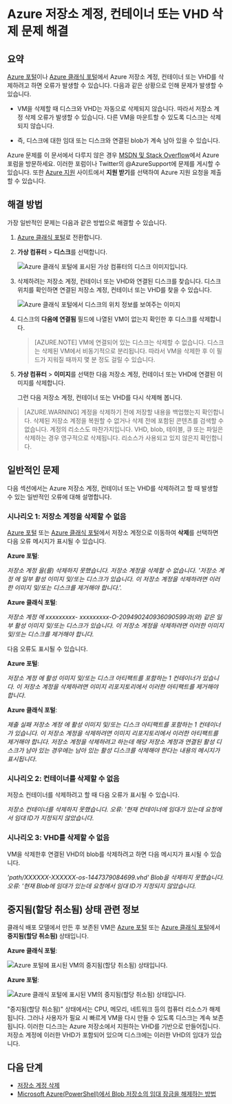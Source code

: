 <properties
	pageTitle="Azure 저장소 계정, 컨테이너 또는 VHD 삭제 문제 해결| Microsoft Azure"
	description="Azure 저장소 계정, 컨테이너 또는 VHD 삭제 문제 해결"
	services="storage"
	documentationCenter=""
	authors="genlin"
	manager="felixwu"
	editor="tysonn"
	tags="storage"/>

<tags
	ms.service="storage"
	ms.workload="na"
	ms.tgt_pltfrm="na"
	ms.devlang="na"
	ms.topic="article"
	ms.date="09/20/2016"
	ms.author="minet;genli;robinsh"/>

# Azure 저장소 계정, 컨테이너 또는 VHD 삭제 문제 해결

## 요약
[Azure 포털](https://portal.azure.com/)이나 [Azure 클래식 포털](https://manage.windowsazure.com/)에서 Azure 저장소 계정, 컨테이너 또는 VHD를 삭제하려고 하면 오류가 발생할 수 있습니다. 다음과 같은 상황으로 인해 문제가 발생할 수 있습니다.

-	VM을 삭제할 때 디스크와 VHD는 자동으로 삭제되지 않습니다. 따라서 저장소 계정 삭제 오류가 발생할 수 있습니다. 다른 VM을 마운트할 수 있도록 디스크는 삭제되지 않습니다.

-	즉, 디스크에 대한 임대 또는 디스크와 연결된 blob가 계속 남아 있을 수 있습니다.

Azure 문제를 이 문서에서 다루지 않은 경우 [MSDN 및 Stack Overflow](https://azure.microsoft.com/support/forums/)에서 Azure 포럼을 방문하세요. 이러한 포럼이나 Twitter의 @AzureSupport에 문제를 게시할 수 있습니다. 또한 [Azure 지원](https://azure.microsoft.com/support/options/) 사이트에서 **지원 받기**를 선택하여 Azure 지원 요청을 제출할 수 있습니다.

## 해결 방법
가장 일반적인 문제는 다음과 같은 방법으로 해결할 수 있습니다.

1. [Azure 클래식 포털](https://manage.windowsazure.com/)로 전환합니다.
2. **가상 컴퓨터** > **디스크**를 선택합니다.

	![Azure 클래식 포털에 표시된 가상 컴퓨터의 디스크 이미지입니다.](./media/storage-cannot-delete-storage-account-container-vhd/VMUI.png)

3. 삭제하려는 저장소 계정, 컨테이너 또는 VHD와 연결된 디스크를 찾습니다. 디스크 위치를 확인하면 연결된 저장소 계정, 컨테이너 또는 VHD를 찾을 수 있습니다.

	![Azure 클래식 포털에서 디스크의 위치 정보를 보여주는 이미지](./media/storage-cannot-delete-storage-account-container-vhd/DiskLocation.png)

4. 디스크의 **다음에 연결됨** 필드에 나열된 VM이 없는지 확인한 후 디스크를 삭제합니다.

 	> [AZURE.NOTE] VM에 연결되어 있는 디스크는 삭제할 수 없습니다. 디스크는 삭제된 VM에서 비동기적으로 분리됩니다. 따라서 VM을 삭제한 후 이 필드가 지워질 때까지 몇 분 정도 걸릴 수 있습니다.

5. **가상 컴퓨터** > **이미지**를 선택한 다음 저장소 계정, 컨테이너 또는 VHD에 연결된 이미지를 삭제합니다.

	그런 다음 저장소 계정, 컨테이너 또는 VHD를 다시 삭제해 봅니다.

> [AZURE.WARNING] 계정을 삭제하기 전에 저장할 내용을 백업했는지 확인합니다. 삭제된 저장소 계정을 복원할 수 없거나 삭제 전에 포함된 콘텐츠를 검색할 수 없습니다. 계정의 리소스도 마찬가지입니다. VHD, blob, 테이블, 큐 또는 파일은 삭제하는 경우 영구적으로 삭제됩니다. 리소스가 사용되고 있지 않은지 확인합니다.

## 일반적인 문제

다음 섹션에서는 Azure 저장소 계정, 컨테이너 또는 VHD를 삭제하려고 할 때 발생할 수 있는 일반적인 오류에 대해 설명합니다.

### 시나리오 1: 저장소 계정을 삭제할 수 없음

[Azure 포털](https://portal.azure.com/) 또는 [Azure 클래식 포털](https://manage.windowsazure.com/)에서 저장소 계정으로 이동하여 **삭제**를 선택하면 다음 오류 메시지가 표시될 수 있습니다.

**Azure 포털**:

*저장소 계정 <vm-storage-account-name>을(를) 삭제하지 못했습니다. <vm-storage-account-name> 저장소 계정을 삭제할 수 없습니다. '저장소 계정 <vm-storage-account-name>에 일부 활성 이미지 및/또는 디스크가 있습니다. 이 저장소 계정을 삭제하려면 이러한 이미지 및/또는 디스크를 제거해야 합니다.'.*

**Azure 클래식 포털**:

*저장소 계정 <vm-storage-account-name>에 xxxxxxxxx- xxxxxxxxx-O-209490240936090599과(와) 같은 일부 활성 이미지 및/또는 디스크가 있습니다. 이 저장소 계정을 삭제하려면 이러한 이미지 및/또는 디스크를 제거해야 합니다.*

다음 오류도 표시될 수 있습니다.

**Azure 포털**:

*저장소 계정 <vm-storage-account-name>에 활성 이미지 및/또는 디스크 아티팩트를 포함하는 1 컨테이너가 있습니다. 이 저장소 계정을 삭제하려면 이미지 리포지토리에서 이러한 아티팩트를 제거해야 합니다*.

**Azure 클래식 포털**:

*제출 실패 저장소 계정 <vm-storage-account-name>에 활성 이미지 및/또는 디스크 아티팩트를 포함하는 1 컨테이너가 있습니다. 이 저장소 계정을 삭제하려면 이미지 리포지토리에서 이러한 아티팩트를 제거해야 합니다. 저장소 계정을 삭제하려고 하는데 해당 저장소 계정과 연결된 활성 디스크가 남아 있는 경우에는 남아 있는 활성 디스크를 삭제해야 한다는 내용의 메시지가 표시됩니다*.

### 시나리오 2: 컨테이너를 삭제할 수 없음

저장소 컨테이너를 삭제하려고 할 때 다음 오류가 표시될 수 있습니다.

*<container name> 저장소 컨테이너를 삭제하지 못했습니다. 오류: '현재 컨테이너에 임대가 있는데 요청에서 임대 ID가 지정되지 않았습니다*.

### 시나리오 3: VHD를 삭제할 수 없음

VM을 삭제한후 연결된 VHD의 blob를 삭제하려고 하면 다음 메시지가 표시될 수 있습니다.

*'path/XXXXXX-XXXXXX-os-1447379084699.vhd' Blob을 삭제하지 못했습니다. 오류: '현재 Blob에 임대가 있는데 요청에서 임대 ID가 지정되지 않았습니다.*

## 중지됨(할당 취소됨) 상태 관련 정보

클래식 배포 모델에서 만든 후 보존된 VM은 [Azure 포털](https://portal.azure.com/) 또는 [Azure 클래식 포털](https://manage.windowsazure.com/)에서 **중지됨(할당 취소됨)** 상태입니다.

**Azure 클래식 포털**:

![Azure 포털에 표시된 VM의 중지됨(할당 취소됨) 상태입니다.](./media/storage-cannot-delete-storage-account-container-vhd/moreinfo2.png)


**Azure 포털**:

![Azure 클래식 포털에 표시된 VM의 중지됨(할당 취소됨) 상태입니다.](./media/storage-cannot-delete-storage-account-container-vhd/moreinfo1.png)

"중지됨(할당 취소됨)" 상태에서는 CPU, 메모리, 네트워크 등의 컴퓨터 리소스가 해제됩니다. 그러나 사용자가 필요 시 빠르게 VM을 다시 만들 수 있도록 디스크는 계속 보존됩니다. 이러한 디스크는 Azure 저장소에서 지원하는 VHD를 기반으로 만들어집니다. 저장소 계정에 이러한 VHD가 포함되어 있으며 디스크에는 이러한 VHD의 임대가 있습니다.

## 다음 단계

- [저장소 계정 삭제](storage-create-storage-account.md#delete-a-storage-account)
- [Microsoft Azure(PowerShell)에서 Blob 저장소의 임대 잠금을 해제하는 방법](https://gallery.technet.microsoft.com/scriptcenter/How-to-break-the-locked-c2cd6492)

<!---HONumber=AcomDC_0921_2016-->